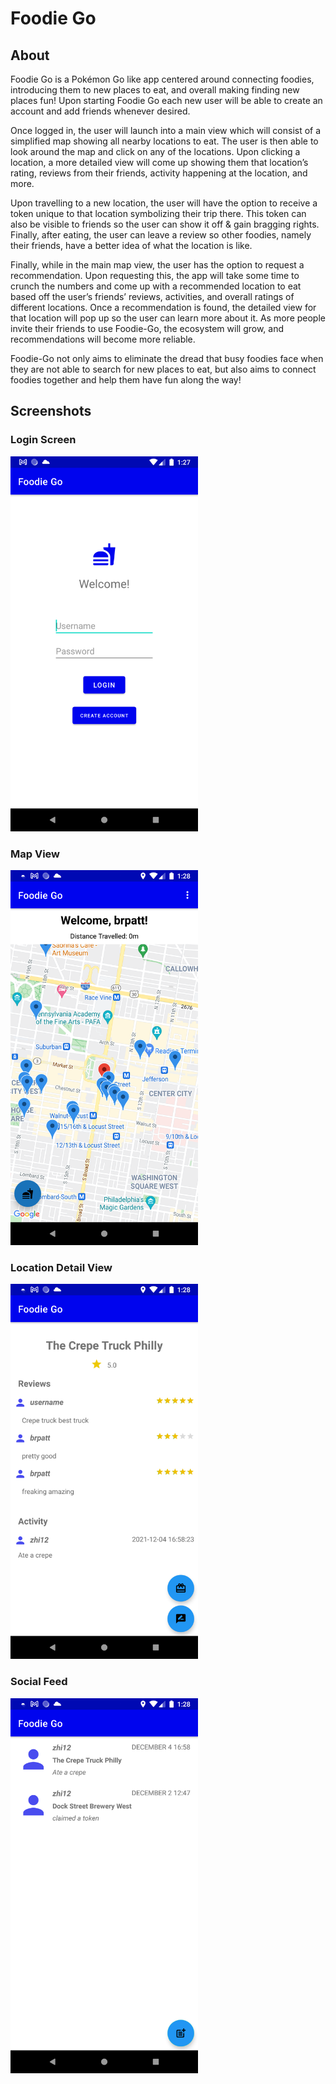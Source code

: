 # Foodie Go

## About
Foodie Go is a Pokémon Go like app centered around connecting foodies, introducing them to new places to eat, and overall making finding new places fun! Upon starting Foodie Go each new user will be able to create an account and add friends whenever desired. 

Once logged in, the user will launch into a main view which will consist of a simplified map showing all nearby locations to eat. The user is then able to look around the map and click on any of the locations. Upon clicking a location, a more detailed view will come up showing them that location’s rating, reviews from their friends, activity happening at the location, and more. 

Upon travelling to a new location, the user will have the option to receive a token unique to that location symbolizing their trip there. This token can also be visible to friends so the user can show it off & gain bragging rights. Finally, after eating, the user can leave a review so other foodies, namely their friends, have a better idea of what the location is like.

Finally, while in the main map view, the user has the option to request a recommendation. Upon requesting this, the app will take some time to crunch the numbers and come up with a recommended location to eat based off the user’s friends’ reviews, activities, and overall ratings of different locations. Once a recommendation is found, the detailed view for that location will pop up so the user can learn more about it. As more people invite their friends to use Foodie-Go, the ecosystem will grow, and recommendations will become more reliable. 

Foodie-Go not only aims to eliminate the dread that busy foodies face when they are not able to search for new places to eat, but also aims to connect foodies together and help them have fun along the way! 


## Screenshots

### Login Screen
 <img src="screenshots/login_screen.png" alt="Login Screen" width="300"/>

### Map View
<img src="screenshots/map_view.png" alt="Map View" width="300"/>

### Location Detail View
<img src="screenshots/location_detail_view .png" alt="Location Detail View" width="300"/>

### Social Feed
<img src="screenshots/social_feed.png" alt="Social Feed" width="300"/>
